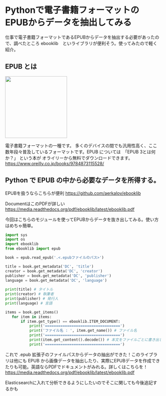 # Pythonで電子書籍フォーマットのEPUBからデータを抽出してみる

仕事で電子書籍フォーマットであるEPUBからデータを抽出する必要があったので、調べたところ ebooklib　といライブラリが便利そう。使ってみたので軽く紹介。

## EPUB とは

<img src="https://qiita-image-store.s3.amazonaws.com/0/186028/25975f57-705e-f5e3-2e15-a3a278ed9c8e.jpeg" width="200px" />

電子書籍フォーマットの一種です。 多くのデバイスの間でも汎用性高く、ここ数年段々普及しているフォーマットです。EPUB については　「EPUB 3とは何か？」 という本が オライリーから無料でダウンロードできます。https://www.oreilly.co.jp/books/9784873115528/

## Python で EPUB の中から必要なデータを所得する。

EPUBを扱うならこちらが便利
https://github.com/aerkalov/ebooklib

DocumentはこのPDFが詳しい
https://media.readthedocs.org/pdf/ebooklib/latest/ebooklib.pdf

今回はこちらのモジュールを使ってEPUBからデータを抜き出してみる。使い方はめちゃ簡単。

```python:main.py
import sys
import os
import ebooklib
from ebooklib import epub

book = epub.read_epub('.<.epubファイルのパス>')

title = book.get_metadata('DC', 'title')
creator = book.get_metadata('DC', 'creator')
publisher = book.get_metadata('DC', 'publisher')
language = book.get_metadata('DC', 'language')
  
print(title) # タイトル
print(creator) # 執筆者
print(publisher) # 発行人
print(language) # 言語

items = book.get_items()
   for item in items:
       if item.get_type() == ebooklib.ITEM_DOCUMENT:
           print('==================================')
           print('ファイル名 : ', item.get_name()) # ファイル名
           print('==================================')
           print(item.get_content().decode()) # 本文をファイルごとに書き出し
           print('==================================')

```

これで .epub 拡張子のファイルパスからデータの抽出ができた！このライブラリは他にも EPUB から画像データを抽出したり、実際にEPUBデータを作成できたりも可能。英語ならPDFでドキュメントがみれる。詳しくはこちらを！
https://media.readthedocs.org/pdf/ebooklib/latest/ebooklib.pdf

Elasticsearchに入れて分析できるようにしたいのでそこに関しても今後追記するかも


